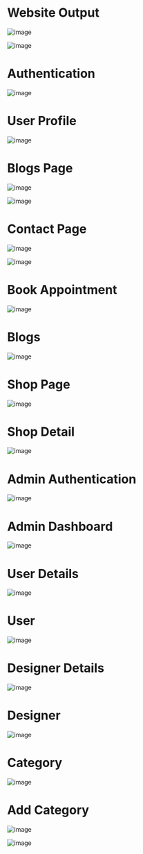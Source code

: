 <h1>Website Output</h1>

![image](https://github.com/user-attachments/assets/cd2ff498-2f5d-48e7-bedc-0d954f465e16)

![image](https://github.com/user-attachments/assets/4e09388d-91ec-4903-9e26-7d3d46698557)

<h1>Authentication</h1>

![image](https://github.com/user-attachments/assets/717c46c0-67c7-485e-a03b-bb040f122841)

<h1>User Profile</h1>

![image](https://github.com/user-attachments/assets/da857296-dd9c-45e2-80fe-c9d2f35910d5)

<h1>Blogs Page</h1>

![image](https://github.com/user-attachments/assets/40e9fb0d-5a39-4d25-9f06-7dc929f86bf4)


![image](https://github.com/user-attachments/assets/b65700f7-5d02-4b52-bcee-b270a7bad51d)

<h1>Contact Page</h1>

![image](https://github.com/user-attachments/assets/331dc116-bfc8-45e2-8884-b80735da91bd)


![image](https://github.com/user-attachments/assets/0bac0eee-9bfd-4ac4-a69d-dedaf1a5f99a)

<h1>Book Appointment</h1>

![image](https://github.com/user-attachments/assets/5b8bc9fd-222a-40e8-b45b-957cfc9af5be)

<h1>Blogs </h1>

![image](https://github.com/user-attachments/assets/f8ff04aa-1077-4ae1-945d-986262338e21)

<h1>Shop Page</h1>

![image](https://github.com/user-attachments/assets/35a3a6cb-7533-4811-b405-8f5b570dbaab)

<h1>Shop Detail</h1>

![image](https://github.com/user-attachments/assets/db692396-2f9b-438f-8655-6e4a6381726f)

<h1>Admin Authentication</h1>

![image](https://github.com/user-attachments/assets/2746d367-6645-4e18-9d91-dc6109039c18)

<h1>Admin Dashboard</h1>

![image](https://github.com/user-attachments/assets/10903235-808a-442f-8414-607b44ddabb3)

<h1>User Details</h1>

![image](https://github.com/user-attachments/assets/53168b68-0942-48cd-83ff-e01c64eba47c)

<h1>User </h1>

![image](https://github.com/user-attachments/assets/7a3aa032-4f9f-4166-b25c-0389d878fff2)

<h1>Designer Details</h1>

![image](https://github.com/user-attachments/assets/314b389b-53ed-4dc9-9012-8891159335f0)

<h1>Designer</h1>

![image](https://github.com/user-attachments/assets/f85d5145-a3b8-49bc-bec5-87cc9eb0e308)

<h1>Category</h1>

![image](https://github.com/user-attachments/assets/eb170f1e-73ed-4c1d-8805-cf0a3120149d)

<h1>Add Category</h1>

![image](https://github.com/user-attachments/assets/33b8cf64-7b7b-4961-b6fb-87108c8e93db)



![image](https://github.com/user-attachments/assets/6847d9d5-8f82-4c42-b36d-13c36a7e3583)




